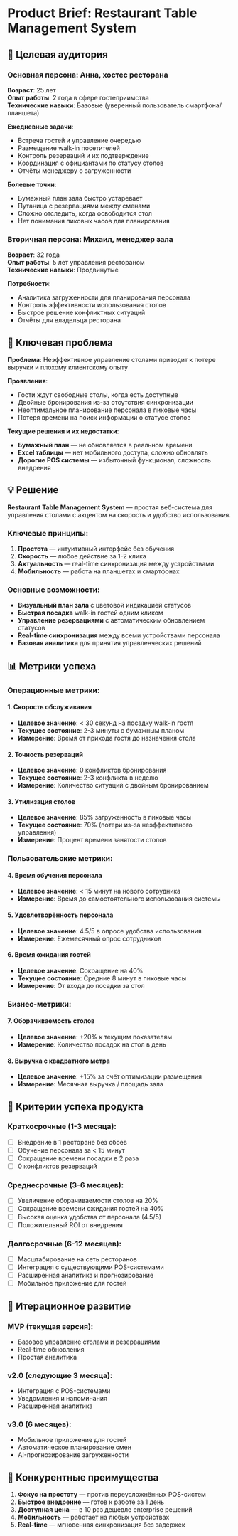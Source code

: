 # Product Brief: Restaurant Table Management System

## 🎯 Целевая аудитория

### Основная персона: Анна, хостес ресторана
**Возраст**: 25 лет  
**Опыт работы**: 2 года в сфере гостеприимства  
**Технические навыки**: Базовые (уверенный пользователь смартфона/планшета)

**Ежедневные задачи**:
- Встреча гостей и управление очередью
- Размещение walk-in посетителей
- Контроль резерваций и их подтверждение
- Координация с официантами по статусу столов
- Отчёты менеджеру о загруженности

**Болевые точки**:
- Бумажный план зала быстро устаревает
- Путаница с резервациями между сменами
- Сложно отследить, когда освободится стол
- Нет понимания пиковых часов для планирования

### Вторичная персона: Михаил, менеджер зала
**Возраст**: 32 года  
**Опыт работы**: 5 лет управления рестораном  
**Технические навыки**: Продвинутые

**Потребности**:
- Аналитика загруженности для планирования персонала
- Контроль эффективности использования столов
- Быстрое решение конфликтных ситуаций
- Отчёты для владельца ресторана

## 🎯 Ключевая проблема

**Проблема**: Неэффективное управление столами приводит к потере выручки и плохому клиентскому опыту

**Проявления**:
- Гости ждут свободные столы, когда есть доступные
- Двойные бронирования из-за отсутствия синхронизации
- Неоптимальное планирование персонала в пиковые часы
- Потеря времени на поиск информации о статусе столов

**Текущие решения и их недостатки**:
- **Бумажный план** — не обновляется в реальном времени
- **Excel таблицы** — нет мобильного доступа, сложно обновлять
- **Дорогие POS системы** — избыточный функционал, сложность внедрения

## 💡 Решение

**Restaurant Table Management System** — простая веб-система для управления столами с акцентом на скорость и удобство использования.

### Ключевые принципы:
1. **Простота** — интуитивный интерфейс без обучения
2. **Скорость** — любое действие за 1-2 клика
3. **Актуальность** — real-time синхронизация между устройствами
4. **Мобильность** — работа на планшетах и смартфонах

### Основные возможности:
- **Визуальный план зала** с цветовой индикацией статусов
- **Быстрая посадка** walk-in гостей одним кликом
- **Управление резервациями** с автоматическим обновлением статусов
- **Real-time синхронизация** между всеми устройствами персонала
- **Базовая аналитика** для принятия управленческих решений

## 📊 Метрики успеха

### Операционные метрики:

#### 1. **Скорость обслуживания**
- **Целевое значение**: < 30 секунд на посадку walk-in гостя
- **Текущее состояние**: 2-3 минуты с бумажным планом
- **Измерение**: Время от прихода гостя до назначения стола

#### 2. **Точность резерваций**
- **Целевое значение**: 0 конфликтов бронирования
- **Текущее состояние**: 2-3 конфликта в неделю
- **Измерение**: Количество ситуаций с двойным бронированием

#### 3. **Утилизация столов**
- **Целевое значение**: 85% загруженность в пиковые часы
- **Текущее состояние**: 70% (потери из-за неэффективного управления)
- **Измерение**: Процент времени занятости столов

### Пользовательские метрики:

#### 4. **Время обучения персонала**
- **Целевое значение**: < 15 минут на нового сотрудника
- **Измерение**: Время до самостоятельного использования системы

#### 5. **Удовлетворённость персонала**
- **Целевое значение**: 4.5/5 в опросе удобства использования
- **Измерение**: Ежемесячный опрос сотрудников

#### 6. **Время ожидания гостей**
- **Целевое значение**: Сокращение на 40%
- **Текущее состояние**: Средние 8 минут в пиковые часы
- **Измерение**: От входа до посадки за стол

### Бизнес-метрики:

#### 7. **Оборачиваемость столов**
- **Целевое значение**: +20% к текущим показателям
- **Измерение**: Количество посадок на стол в день

#### 8. **Выручка с квадратного метра**
- **Целевое значение**: +15% за счёт оптимизации размещения
- **Измерение**: Месячная выручка / площадь зала

## 🎯 Критерии успеха продукта

### Краткосрочные (1-3 месяца):
- [ ] Внедрение в 1 ресторане без сбоев
- [ ] Обучение персонала за < 15 минут
- [ ] Сокращение времени посадки в 2 раза
- [ ] 0 конфликтов резерваций

### Среднесрочные (3-6 месяцев):
- [ ] Увеличение оборачиваемости столов на 20%
- [ ] Сокращение времени ожидания гостей на 40%
- [ ] Высокая оценка удобства от персонала (4.5/5)
- [ ] Положительный ROI от внедрения

### Долгосрочные (6-12 месяцев):
- [ ] Масштабирование на сеть ресторанов
- [ ] Интеграция с существующими POS-системами
- [ ] Расширенная аналитика и прогнозирование
- [ ] Мобильное приложение для гостей

## 🔄 Итерационное развитие

### MVP (текущая версия):
- Базовое управление столами и резервациями
- Real-time обновления
- Простая аналитика

### v2.0 (следующие 3 месяца):
- Интеграция с POS-системами
- Уведомления и напоминания
- Расширенная аналитика

### v3.0 (6 месяцев):
- Мобильное приложение для гостей
- Автоматическое планирование смен
- AI-прогнозирование загруженности

## 🎯 Конкурентные преимущества

1. **Фокус на простоту** — против переусложнённых POS-систем
2. **Быстрое внедрение** — готов к работе за 1 день
3. **Доступная цена** — в 10 раз дешевле enterprise решений
4. **Мобильность** — работает на любых устройствах
5. **Real-time** — мгновенная синхронизация без задержек

